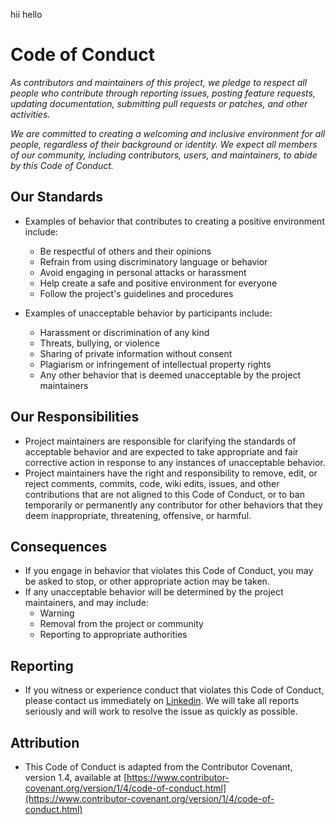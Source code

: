 hii 
hello
# Code of Conduct
*As contributors and maintainers of this project, we pledge to respect all people who contribute through reporting issues, posting feature requests, updating documentation, submitting pull requests or patches, and other activities.*

*We are committed to creating a welcoming and inclusive environment for all people, regardless of their background or identity. We expect all members of our community, including contributors, users, and maintainers, to abide by this Code of Conduct.*

## Our Standards
- Examples of behavior that contributes to creating a positive environment include:
    - Be respectful of others and their opinions
    - Refrain from using discriminatory language or behavior
    - Avoid engaging in personal attacks or harassment
    - Help create a safe and positive environment for everyone
    - Follow the project's guidelines and procedures

- Examples of unacceptable behavior by participants include:
    - Harassment or discrimination of any kind
    - Threats, bullying, or violence
    - Sharing of private information without consent
    - Plagiarism or infringement of intellectual property rights
    - Any other behavior that is deemed unacceptable by the project maintainers

## Our Responsibilities
- Project maintainers are responsible for clarifying the standards of acceptable behavior and are expected to take appropriate and fair corrective action in response to any instances of unacceptable behavior.
- Project maintainers have the right and responsibility to remove, edit, or reject comments, commits, code, wiki edits, issues, and other contributions that are not aligned to this Code of Conduct, or to ban temporarily or permanently any contributor for other behaviors that they deem inappropriate, threatening, offensive, or harmful.

## Consequences
- If you engage in behavior that violates this Code of Conduct, you may be asked to stop, or other appropriate action may be taken. 
- If any unacceptable behavior will be determined by the project maintainers, and may include:
  - Warning
  - Removal from the project or community
  - Reporting to appropriate authorities

## Reporting
- If you witness or experience conduct that violates this Code of Conduct, please contact us immediately on [Linkedin](https://linkedin.com/in/king04aman/). We will take all reports seriously and will work to resolve the issue as quickly as possible.

## Attribution
- This Code of Conduct is adapted from the Contributor Covenant, version 1.4, available at [https://www.contributor-covenant.org/version/1/4/code-of-conduct.html](https://www.contributor-covenant.org/version/1/4/code-of-conduct.html)
